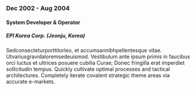 
### Dec 2002 - Aug 2004

#### System Developer & Operator

##### EPI Korea Corp. (Jeonju, Korea)

Sedconsecteturporttitorleo, et accumsannibhpellentesque vitae. Utvariusgravidaloremsedeuismod. Vestibulum ante ipsum primis in faucibus orci luctus et ultrices posuere cubilia Curae; Donec fringilla erat imperdiet sollicitudin tempus. Quickly cultivate optimal processes and tactical architectures. Completely iterate covalent strategic theme areas via accurate e-markets.